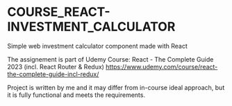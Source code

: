 # COURSE_REACT-INVESTMENT_CALCULATOR
Simple web investment calculator component made with React

The assignement is part of Udemy Course: React - The Complete Guide 2023 (incl. React Router & Redux)
https://www.udemy.com/course/react-the-complete-guide-incl-redux/

Project is written by me and it may differ from in-course ideal approach, but it is fully functional and meets the requirements.
